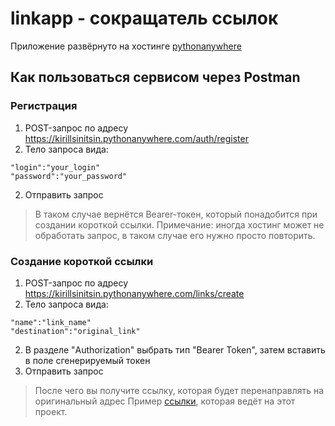 # linkapp - сокращатель ссылок
Приложение развёрнуто на хостинге [pythonanywhere](https://www.pythonanywhere.com/about/company_details/)
## Как пользоваться сервисом через Postman
### Регистрация
1. POST-запрос по адресу https://kirillsinitsin.pythonanywhere.com/auth/register
1. Тело запроса вида:
```console
"login":"your_login"
"password":"your_password"
```
2. Отправить запрос
> В таком случае вернётся Bearer-токен, который понадобится при создании короткой ссылки.
> Примечание: иногда хостинг может не обработать запрос, в таком случае его нужно просто повторить.
### Создание короткой ссылки
1. POST-запрос по адресу https://kirillsinitsin.pythonanywhere.com/links/create
2. Тело запроса вида:
```console
"name":"link_name"
"destination":"original_link"
```
2. В разделе "Authorization" выбрать тип "Bearer Token", затем вставить в поле сгенерируемый токен
4. Отправить запрос
> После чего вы получите ссылку, которая будет перенаправлять на оригинальный адрес
> Пример [ссылки](https://kirillsinitsin.pythonanywhere.com/links/2fafe1ef7c), которая ведёт на этот проект.
